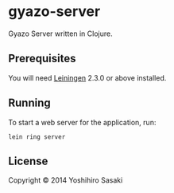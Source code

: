 # gyazo-server

Gyazo Server written in Clojure.

## Prerequisites

You will need [Leiningen][1] 2.3.0 or above installed.

[1]: https://github.com/technomancy/leiningen

## Running

To start a web server for the application, run:

    lein ring server

## License

Copyright © 2014 Yoshihiro Sasaki
